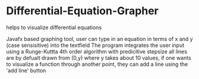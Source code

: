 # Differential-Equation-Grapher
helps to visualize differential equations

Javafx based graphing tool, user can type in an equation in terms of x and y (case sensisitive) into the textfield
The program integrates the user input using a Runge-Kuttta 4th order algorithm with predicitive stepsize
all lines are by defualt drawn from (0,y) where y takes about 10 values, if one wants to visualize a function through another point,
they can add a line using the 'add line' button
